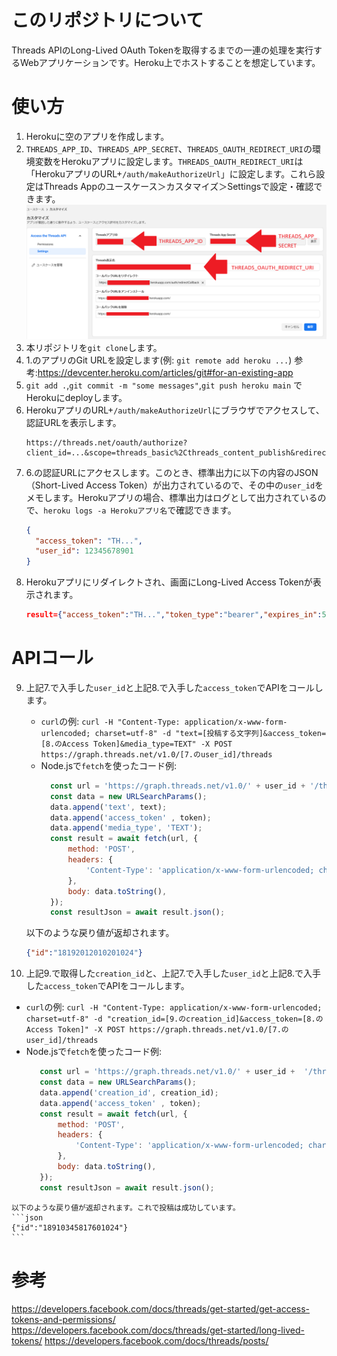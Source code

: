 # このリポジトリについて

Threads APIのLong-Lived OAuth Tokenを取得するまでの一連の処理を実行するWebアプリケーションです。Heroku上でホストすることを想定しています。

# 使い方

1. Herokuに空のアプリを作成します。
2. `THREADS_APP_ID`、`THREADS_APP_SECRET`、`THREADS_OAUTH_REDIRECT_URI`の環境変数をHerokuアプリに設定します。`THREADS_OAUTH_REDIRECT_URI`は「HerokuアプリのURL+`/auth/makeAuthorizeUrl`」に設定します。これら設定はThreads Appのユースケース＞カスタマイズ＞Settingsで設定・確認できます。  
   ![Threads API use case設定画面のスクリーンショット](./01.png)
3. 本リポジトリを`git clone`します。
4. 1.のアプリのGit URLを設定します(例: `git remote add heroku ...`)
   参考:https://devcenter.heroku.com/articles/git#for-an-existing-app
5. `git add .`,`git commit -m "some messages"`,`git push heroku main` でHerokuにdeployします。
6. HerokuアプリのURL+`/auth/makeAuthorizeUrl`にブラウザでアクセスして、認証URLを表示します。
   ```
   https://threads.net/oauth/authorize?client_id=...&scope=threads_basic%2Cthreads_content_publish&redirect_uri=https%3A%2F%....herokuapp.com%2Fauth%2FredirectCallback&response_type=code
   ```
7. 6.の認証URLにアクセスします。このとき、標準出力に以下の内容のJSON（Short-Lived Access Token）が出力されているので、その中の`user_id`をメモします。Herokuアプリの場合、標準出力はログとして出力されているので、`heroku logs -a Herokuアプリ名`で確認できます。    
   ```json
   {
     "access_token": "TH...",
     "user_id": 12345678901
   }
   ```
8. Herokuアプリにリダイレクトされ、画面にLong-Lived Access Tokenが表示されます。
   ```json
   result={"access_token":"TH...","token_type":"bearer","expires_in":5183999}
   ```

# APIコール

9. 上記7.で入手した`user_id`と上記8.で入手した`access_token`でAPIをコールします。
    - `curl`の例:
      `curl -H "Content-Type: application/x-www-form-urlencoded; charset=utf-8" -d "text=[投稿する文字列]&access_token=[8.のAccess Token]&media_type=TEXT" -X POST https://graph.threads.net/v1.0/[7.のuser_id]/threads`
    - Node.jsで`fetch`を使ったコード例:
      ```javascript
        const url = 'https://graph.threads.net/v1.0/' + user_id + '/threads';
        const data = new URLSearchParams();
        data.append('text', text);
        data.append('access_token' , token);
        data.append('media_type', 'TEXT');
        const result = await fetch(url, {
            method: 'POST',
            headers: {
                'Content-Type': 'application/x-www-form-urlencoded; charset=utf-8'
            },
            body: data.toString(),
        });
        const resultJson = await result.json();
      ```

    以下のような戻り値が返却されます。
    ```json
    {"id":"18192012010201024"}
    ```
10. 上記9.で取得した`creation_id`と、上記7.で入手した`user_id`と上記8.で入手した`access_token`でAPIをコールします。
   - `curl`の例: 
     `curl -H "Content-Type: application/x-www-form-urlencoded; charset=utf-8" -d "creation_id=[9.のcreation_id]&access_token=[8.のAccess Token]" -X POST https://graph.threads.net/v1.0/[7.のuser_id]/threads`
   - Node.jsで`fetch`を使ったコード例:
     ```javascript
        const url = 'https://graph.threads.net/v1.0/' + user_id +  '/threads_publish';
        const data = new URLSearchParams();
        data.append('creation_id', creation_id);
        data.append('access_token' , token);
        const result = await fetch(url, {
            method: 'POST',
            headers: {
                'Content-Type': 'application/x-www-form-urlencoded; charset=utf-8'
            },
            body: data.toString(),
        });
        const resultJson = await result.json();
     ```

    以下のような戻り値が返却されます。これで投稿は成功しています。
    ```json
    {"id":"18910345817601024"}
    ```

# 参考

https://developers.facebook.com/docs/threads/get-started/get-access-tokens-and-permissions/
https://developers.facebook.com/docs/threads/get-started/long-lived-tokens/
https://developers.facebook.com/docs/threads/posts/